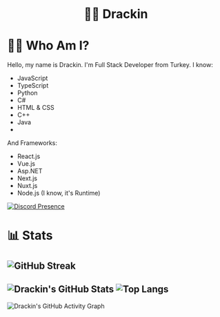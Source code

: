 <h1 align="center">👨‍💻 Drackin</h1>

# 🦸‍♂️ Who Am I?
Hello, my name is Drackin. I'm Full Stack Developer from Turkey. I know:
- JavaScript
- TypeScript
- Python
- C#
- HTML & CSS
- C++
- Java
- 
And Frameworks:

- React.js
- Vue.js
- Asp.NET
- Next.js
- Nuxt.js
- Node.js (I know, it's Runtime)

[![Discord Presence](https://lanyard-profile-readme.vercel.app/api/607507574018801664)](https://discord.com/users/607507574018801664)
# 📊 Stats

![GitHub Streak](https://github-readme-streak-stats.herokuapp.com/?user=Drackin&theme=dark)
---
![Drackin's GitHub Stats](https://github-readme-stats.vercel.app/api?username=Drackin&show_icons=true&theme=react)
![Top Langs](https://github-readme-stats.vercel.app/api/top-langs/?username=Drackin&layout=compact&theme=react)
---
![Drackin's GitHub Activity Graph](https://activity-graph.herokuapp.com/graph?username=Drackin&theme=react-dark)
